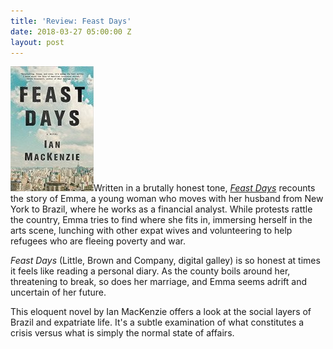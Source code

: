 ```yaml
---
title: 'Review: Feast Days'
date: 2018-03-27 05:00:00 Z
layout: post
---
```


![](/assets/images/61JX8h3wNgL._SX329_BO1204203200_-133x200.jpg)Written in a brutally honest tone, [_Feast Days_](https://amzn.to/2IXXciD) recounts the story of Emma, a young woman who moves with her husband from New York to Brazil, where he works as a financial analyst. While protests rattle the country, Emma tries to find where she fits in, immersing herself in the arts scene, lunching with other expat wives and volunteering to help refugees who are fleeing poverty and war.

_Feast Days_ (Little, Brown and Company, digital galley) is so honest at times it feels like reading a personal diary. As the county boils around her, threatening to break, so does her marriage, and Emma seems adrift and uncertain of her future.

This eloquent novel by Ian MacKenzie offers a look at the social layers of Brazil and expatriate life. It's a subtle examination of what constitutes a crisis versus what is simply the normal state of affairs.
